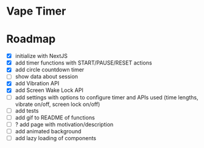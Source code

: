 # Vape Timer

# Roadmap 

- [X] initialize with NextJS
- [x] add timer functions with START/PAUSE/RESET actions
- [x] add circle countdown timer
- [ ] show data about session
- [x] add Vibration API
- [x] add Screen Wake Lock API
- [ ] add settings with options to configure timer and APIs used (time lengths, vibrate on/off, screen lock on/off)
- [ ] add tests
- [ ] add gif to README of functions
- [ ] ? add page with motivation/description
- [ ] add animated background
- [ ] add lazy loading of components